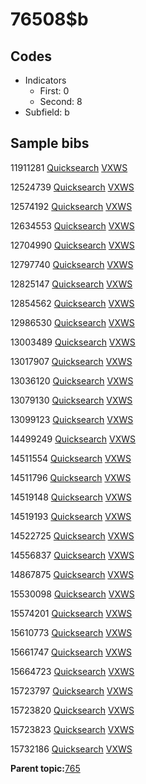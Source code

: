 # 76508$b

## Codes

-   Indicators
    -   First: 0
    -   Second: 8
-   Subfield: b

## Sample bibs

11911281 [Quicksearch](https://search.library.yale.edu/catalog/11911281) [VXWS](http://prodorbis.library.yale.edu:7014/vxws/GetHoldingsService?bibId=11911281)

12524739 [Quicksearch](https://search.library.yale.edu/catalog/12524739) [VXWS](http://prodorbis.library.yale.edu:7014/vxws/GetHoldingsService?bibId=12524739)

12574192 [Quicksearch](https://search.library.yale.edu/catalog/12574192) [VXWS](http://prodorbis.library.yale.edu:7014/vxws/GetHoldingsService?bibId=12574192)

12634553 [Quicksearch](https://search.library.yale.edu/catalog/12634553) [VXWS](http://prodorbis.library.yale.edu:7014/vxws/GetHoldingsService?bibId=12634553)

12704990 [Quicksearch](https://search.library.yale.edu/catalog/12704990) [VXWS](http://prodorbis.library.yale.edu:7014/vxws/GetHoldingsService?bibId=12704990)

12797740 [Quicksearch](https://search.library.yale.edu/catalog/12797740) [VXWS](http://prodorbis.library.yale.edu:7014/vxws/GetHoldingsService?bibId=12797740)

12825147 [Quicksearch](https://search.library.yale.edu/catalog/12825147) [VXWS](http://prodorbis.library.yale.edu:7014/vxws/GetHoldingsService?bibId=12825147)

12854562 [Quicksearch](https://search.library.yale.edu/catalog/12854562) [VXWS](http://prodorbis.library.yale.edu:7014/vxws/GetHoldingsService?bibId=12854562)

12986530 [Quicksearch](https://search.library.yale.edu/catalog/12986530) [VXWS](http://prodorbis.library.yale.edu:7014/vxws/GetHoldingsService?bibId=12986530)

13003489 [Quicksearch](https://search.library.yale.edu/catalog/13003489) [VXWS](http://prodorbis.library.yale.edu:7014/vxws/GetHoldingsService?bibId=13003489)

13017907 [Quicksearch](https://search.library.yale.edu/catalog/13017907) [VXWS](http://prodorbis.library.yale.edu:7014/vxws/GetHoldingsService?bibId=13017907)

13036120 [Quicksearch](https://search.library.yale.edu/catalog/13036120) [VXWS](http://prodorbis.library.yale.edu:7014/vxws/GetHoldingsService?bibId=13036120)

13079130 [Quicksearch](https://search.library.yale.edu/catalog/13079130) [VXWS](http://prodorbis.library.yale.edu:7014/vxws/GetHoldingsService?bibId=13079130)

13099123 [Quicksearch](https://search.library.yale.edu/catalog/13099123) [VXWS](http://prodorbis.library.yale.edu:7014/vxws/GetHoldingsService?bibId=13099123)

14499249 [Quicksearch](https://search.library.yale.edu/catalog/14499249) [VXWS](http://prodorbis.library.yale.edu:7014/vxws/GetHoldingsService?bibId=14499249)

14511554 [Quicksearch](https://search.library.yale.edu/catalog/14511554) [VXWS](http://prodorbis.library.yale.edu:7014/vxws/GetHoldingsService?bibId=14511554)

14511796 [Quicksearch](https://search.library.yale.edu/catalog/14511796) [VXWS](http://prodorbis.library.yale.edu:7014/vxws/GetHoldingsService?bibId=14511796)

14519148 [Quicksearch](https://search.library.yale.edu/catalog/14519148) [VXWS](http://prodorbis.library.yale.edu:7014/vxws/GetHoldingsService?bibId=14519148)

14519193 [Quicksearch](https://search.library.yale.edu/catalog/14519193) [VXWS](http://prodorbis.library.yale.edu:7014/vxws/GetHoldingsService?bibId=14519193)

14522725 [Quicksearch](https://search.library.yale.edu/catalog/14522725) [VXWS](http://prodorbis.library.yale.edu:7014/vxws/GetHoldingsService?bibId=14522725)

14556837 [Quicksearch](https://search.library.yale.edu/catalog/14556837) [VXWS](http://prodorbis.library.yale.edu:7014/vxws/GetHoldingsService?bibId=14556837)

14867875 [Quicksearch](https://search.library.yale.edu/catalog/14867875) [VXWS](http://prodorbis.library.yale.edu:7014/vxws/GetHoldingsService?bibId=14867875)

15530098 [Quicksearch](https://search.library.yale.edu/catalog/15530098) [VXWS](http://prodorbis.library.yale.edu:7014/vxws/GetHoldingsService?bibId=15530098)

15574201 [Quicksearch](https://search.library.yale.edu/catalog/15574201) [VXWS](http://prodorbis.library.yale.edu:7014/vxws/GetHoldingsService?bibId=15574201)

15610773 [Quicksearch](https://search.library.yale.edu/catalog/15610773) [VXWS](http://prodorbis.library.yale.edu:7014/vxws/GetHoldingsService?bibId=15610773)

15661747 [Quicksearch](https://search.library.yale.edu/catalog/15661747) [VXWS](http://prodorbis.library.yale.edu:7014/vxws/GetHoldingsService?bibId=15661747)

15664723 [Quicksearch](https://search.library.yale.edu/catalog/15664723) [VXWS](http://prodorbis.library.yale.edu:7014/vxws/GetHoldingsService?bibId=15664723)

15723797 [Quicksearch](https://search.library.yale.edu/catalog/15723797) [VXWS](http://prodorbis.library.yale.edu:7014/vxws/GetHoldingsService?bibId=15723797)

15723820 [Quicksearch](https://search.library.yale.edu/catalog/15723820) [VXWS](http://prodorbis.library.yale.edu:7014/vxws/GetHoldingsService?bibId=15723820)

15723823 [Quicksearch](https://search.library.yale.edu/catalog/15723823) [VXWS](http://prodorbis.library.yale.edu:7014/vxws/GetHoldingsService?bibId=15723823)

15732186 [Quicksearch](https://search.library.yale.edu/catalog/15732186) [VXWS](http://prodorbis.library.yale.edu:7014/vxws/GetHoldingsService?bibId=15732186)

**Parent topic:**[765](../../tags/765/765.md)

